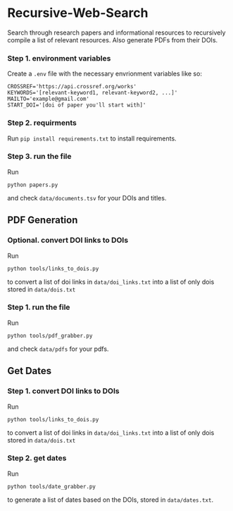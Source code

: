 # Recursive-Web-Search
Search through research papers and informational resources to recursively compile a list of relevant resources. Also generate PDFs from their DOIs. 

### Step 1. environment variables
Create a ```.env``` file with the necessary envrionment variables like so:
```
CROSSREF='https://api.crossref.org/works'
KEYWORDS='[relevant-keyword1, relevant-keyword2, ...]'
MAILTO='example@gmail.com'
START_DOI='[doi of paper you'll start with]'
```

### Step 2. requirments
Run ```pip install requirements.txt``` to install requirements. 

### Step 3. run the file
Run 
```
python papers.py
```
and check ```data/documents.tsv``` for your DOIs and titles. 

## PDF Generation

### Optional. convert DOI links to DOIs
Run 
```
python tools/links_to_dois.py
```
to convert a list of doi links in ```data/doi_links.txt``` into a list of only dois stored in ```data/dois.txt```

### Step 1. run the file
Run
```
python tools/pdf_grabber.py
```
and check ```data/pdfs``` for your pdfs. 

## Get Dates

### Step 1. convert DOI links to DOIs
Run 
```
python tools/links_to_dois.py
```
to convert a list of doi links in ```data/doi_links.txt``` into a list of only dois stored in ```data/dois.txt```

### Step 2. get dates
Run
```
python tools/date_grabber.py
```
to generate a list of dates based on the DOIs, stored in ```data/dates.txt```. 